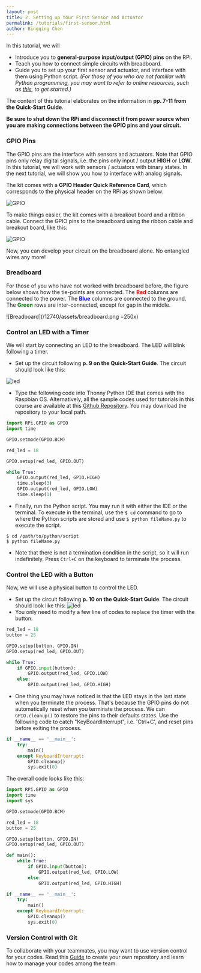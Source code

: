 ```yaml
---
layout: post
title: 2. Setting up Your First Sensor and Actuator  
permalink: /tutorials/first-sensor.html
author: Bingqing Chen
---
```

In this tutorial, we will

- Introduce you to **general-purpose input/output (GPIO) pins** on the RPi.
- Teach you how to connect simple circuits with breadboard.
- Guide you to set up your first sensor and actuator, and interface with them using Python script. *(For those of you who are not familiar with Python programming, you may want to refer to online resources, such as [this](https://www.learnpython.org/), to get started.)*

The content of this tutorial elaborates on the information in **pp. 7-11 from the Quick-Start Guide**.

**Be sure to shut down the RPi and disconnect it from power source when you are making connections between the GPIO pins and your circuit.** 

### GPIO Pins
The GPIO pins are the interface with sensors and actuators. Note that GPIO pins only relay digital signals, i.e. the pins only input / output **HIGH** or **LOW**. In this tutorial, we will work with sensors / actuators with binary states. In the next tutorial, we will show you how to interface with analog signals.  

The kit comes with a **GPIO Header Quick Reference Card**, which corresponds to the physical header on the RPi as shown below:
 
![GPIO](/12740/assets/GPIO.jpg)


To make things easier, the kit comes with a breakout board and a ribbon cable. Connect the GPIO pins to the breadboard using the ribbon cable and breakout board, like this:

![GPIO](/12740/assets/breakout_b.jpg)

Now, you can develop your circuit on the breadboard alone. No entangled wires any more!

### Breadboard
For those of you who have not worked with breadboard before, the figure below shows how the tie-points are connected. The <span style="color:red">**Red**</span> columns are connected to the power. The <span style="color:blue">**Blue**</span> columns are connected to the ground. The <span style="color:green">**Green**</span> rows are inter-connected, except for gap in the middle. 

![Breadboard](/12740/assets/breadboard.png =250x)


### Control an LED with a Timer
We will start by connecting an LED to the breadboard. The LED will blink following a timer.  

- Set up the circuit following **p. 9 on the Quick-Start Guide**. The circuit should look like this: 

![led](/12740/assets/LED.jpg)

- Type the following code into Thonny Python IDE that comes with the Raspbian OS. Alternatively, all the sample codes used for tutorials in this course are available at this [Github Repository](https://github.com/chenbq1234/12740_code). You may download the repository to your local path. 

```python
import RPi.GPIO as GPIO
import time

GPIO.setmode(GPIO.BCM)

red_led = 18

GPIO.setup(red_led, GPIO.OUT)

while True:
    GPIO.output(red_led, GPIO.HIGH)
    time.sleep(3)
    GPIO.output(red_led, GPIO.LOW)
    time.sleep(1)
```
- Finally, run the Python script. You may run it with either the IDE or the terminal. To execute in the terminal, use the `$ cd` command to go to where the Python scripts are stored and use `$ python fileName.py` to execute the script.  
```
$ cd /path/to/python/script
$ python fileName.py
``` 
- Note that there is not a termination condition in the script, so it will run indefinitely. Press `Ctrl+C` on the keyboard to terminate the process. 

### Control the LED with a Button
Now, we will use a physical button to control the LED.  

- Set up the circuit following **p. 10 on the Quick-Start Guide**. The circuit should look like this: 
![led](/12740/assets/LED_Button.jpg)
- You only need to modify a few line of codes to replace the timer with the button.  

```python
red_led = 18
button = 25

GPIO.setup(button, GPIO.IN)
GPIO.setup(red_led, GPIO.OUT)

while True:
    if GPIO.input(button):
        GPIO.output(red_led, GPIO.LOW)
    else:
        GPIO.output(red_led, GPIO.HIGH)
```
- One thing you may have noticed is that the LED stays in the last state when you terminate the process. That's because the GPIO pins do not automatically reset when you terminate the process. We can `GPIO.cleanup()` to restore the pins to their defaults states. Use the following code to catch "KeyBoardInterrupt", i.e. 'Ctrl+C', and reset pins before exiting the process. 

```python
if __name__ == '__main__':
    try:
        main()
    except KeyboardInterrupt:
        GPIO.cleanup()
        sys.exit(0)
```

The overall code looks like this:
```python
import RPi.GPIO as GPIO
import time
import sys

GPIO.setmode(GPIO.BCM)

red_led = 18
button = 25

GPIO.setup(button, GPIO.IN)
GPIO.setup(red_led, GPIO.OUT)

def main():
    while True:
        if GPIO.input(button):
            GPIO.output(red_led, GPIO.LOW)
        else:
            GPIO.output(red_led, GPIO.HIGH)

if __name__ == '__main__':
    try:
        main()
    except KeyboardInterrupt:
        GPIO.cleanup()
        sys.exit(0)
```

### Version Control with Git
To collaborate with your teammates, you may want to use version control for your codes. Read this [Guide](https://guides.github.com/activities/hello-world/) to create your own repository and learn how to manage your codes among the team.  






